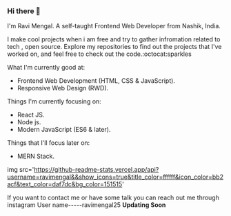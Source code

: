 ### Hi there 👋 

I'm Ravi Mengal.
A self-taught Frontend Web Developer from Nashik, India.

I make cool projects when i am free and try to gather infromation related to tech , open source.
Explore my repositories to find out the projects that I've worked on, and feel free to check out the code.:octocat:sparkles


What I'm currently good at:

 * Frontend Web Development (HTML, CSS & JavaScript).
 * Responsive Web Design (RWD).


Things I'm currently focusing on:

* React JS.
* Node js.
* Modern JavaScript (ES6 & later).

Things that I'll focus later on:

* MERN Stack.



img src='https://github-readme-stats.vercel.app/api?username=ravimengal&&show_icons=true&title_color=ffffff&icon_color=bb2acf&text_color=daf7dc&bg_color=151515'


If you want to contact me or have some talk you can reach out me through instagram User name-----ravimengal25
**Updating Soon**
